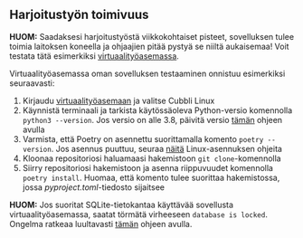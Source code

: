 ## Harjoitustyön toimivuus

**HUOM:** Saadaksesi harjoitustyöstä viikkokohtaiset pisteet, sovelluksen tulee toimia laitoksen koneella ja ohjaajien pitää pystyä se niiltä aukaisemaa! Voit testata tätä esimerkiksi [virtuaalityöasemassa](https://vdi.helsinki.fi).

Virtuaalityöasemassa oman sovelluksen testaaminen onnistuu esimerkiksi seuraavasti:

1. Kirjaudu [virtuaalityöasemaan](https://vdi.helsinki.fi/portal/webclient/#/home) ja valitse Cubbli Linux
2. Käynnistä terminaali ja tarkista käytössäoleva Python-versio komennolla `python3 --version`. Jos versio on alle 3.8, päivitä versio [tämän](/python/toteutus#python-versioiden-hallinta) ohjeen avulla
3. Varmista, että Poetry on asennettu suorittamalla komento `poetry --version`. Jos asennus puuttuu, seuraa [näitä](/python/vk2#asennus) Linux-asennuksen ohjeita
4. Kloonaa repositoriosi haluamaasi hakemistoon `git clone`-komennolla
5. Siirry repositoriosi hakemistoon ja asenna riippuvuudet komennolla `poetry install`. Huomaa, että komento tulee suorittaa hakemistossa, jossa _pyproject.toml_-tiedosto sijaitsee

**HUOM:** Jos suoritat SQLite-tietokantaa käyttävää sovellusta virtuaalityöasemassa, saatat törmätä virheeseen `database is locked`. Ongelma ratkeaa luultavasti [tämän](/python/toteutus#sqlite-tietokanta-lukkiutuminen-virtuaalityöasemalla) ohjeen avulla.
